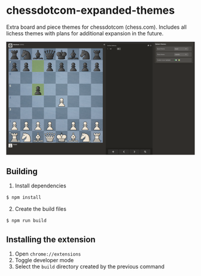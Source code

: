 # chessdotcom-expanded-themes
Extra board and piece themes for chessdotcom (chess.com). Includes all lichess themes with plans for additional expansion in the future.

![example](images/ccThemes_example_1.png)

## Building

1. Install dependencies

```bash
$ npm install
```

2. Create the build files
```bash
$ npm run build
```

## Installing the extension

1. Open `chrome://extensions`
2. Toggle developer mode
3. Select the `build` directory created by the previous command
